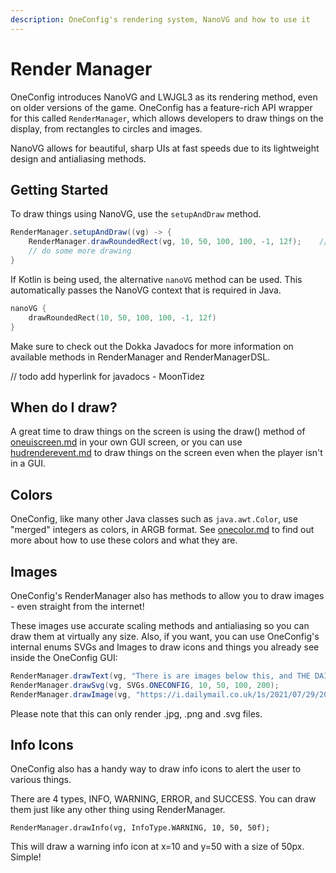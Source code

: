 ```yaml
---
description: OneConfig's rendering system, NanoVG and how to use it
---
```


# Render Manager

OneConfig introduces NanoVG and LWJGL3 as its rendering method, even on older versions of the game. OneConfig has a feature-rich API wrapper for this called `RenderManager`, which allows developers to draw things on the display, from rectangles to circles and images.

NanoVG allows for beautiful, sharp UIs at fast speeds due to its lightweight design and antialiasing methods.

## Getting Started

To draw things using NanoVG, use the `setupAndDraw` method.

```java
RenderManager.setupAndDraw((vg) -> {
    RenderManager.drawRoundedRect(vg, 10, 50, 100, 100, -1, 12f);    // draw a white rounded rectangle with corner radius 12 at x=10, y=50 with a width and height of 100
    // do some more drawing
}
```

If Kotlin is being used, the alternative `nanoVG` method can be used. This automatically passes the NanoVG context that is required in Java.

```kotlin
nanoVG {
    drawRoundedRect(10, 50, 100, 100, -1, 12f)
}
```

Make sure to check out the Dokka Javadocs for more information on available methods in RenderManager and RenderManagerDSL.

// todo add hyperlink for javadocs - MoonTidez

## When do I draw?

A great time to draw things on the screen is using the draw() method of [oneuiscreen.md](../oneuiscreen.md "mention") in your own GUI screen, or you can use [hudrenderevent.md](../../events/available-events/hudrenderevent.md "mention") to draw things on the screen even when the player isn't in a GUI.

## Colors

OneConfig, like many other Java classes such as `java.awt.Color`, use "merged" integers as colors, in ARGB format. See [onecolor.md](../../utils/onecolor.md "mention") to find out more about how to use these colors and what they are.

## Images

OneConfig's RenderManager also has methods to allow you to draw images - even straight from the internet!

These images use accurate scaling methods and antialiasing so you can draw them at virtually any size. Also, if you want, you can use OneConfig's internal enums SVGs and Images to draw icons and things you already see inside the OneConfig GUI:

```java
RenderManager.drawText(vg, "There is are images below this, and THE DAILY MAIL????", 10, 40, -1, 10, Fonts.REGULAR); // by the way, we go over font rendering in another page
RenderManager.drawSvg(vg, SVGs.ONECONFIG, 10, 50, 100, 200);
RenderManager.drawImage(vg, "https://i.dailymail.co.uk/1s/2021/07/29/20/46061771-0-image-a-349_1627585586527.jpg", 10, 50, 100, 200);
```

Please note that this can only render .jpg, .png and .svg files.

## Info Icons

OneConfig also has a handy way to draw info icons to alert the user to various things.

There are 4 types, INFO, WARNING, ERROR, and SUCCESS. You can draw them just like any other thing using RenderManager.

`RenderManager.drawInfo(vg, InfoType.WARNING, 10, 50, 50f);`

This will draw a warning info icon at x=10 and y=50 with a size of 50px. Simple!
